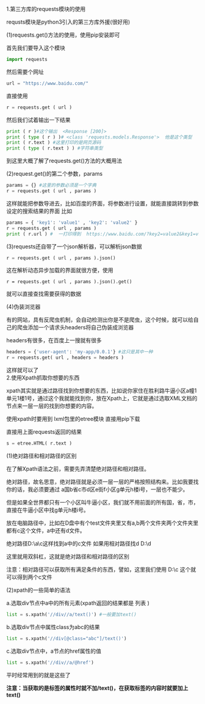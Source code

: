 1.第三方库的requests模块的使用

requsts模块是python3引入的第三方库外援(很好用)

(1)requests.get()方法的使用，使用pip安装即可

首先我们要导入这个模块
```python
import requests
```
然后需要个网址
```python
url = "https://www.baidu.com/"
```
直接使用
```python
r = requests.get ( url )
```
然后我们试着输出一下结果
```python
print ( r )#这个输出  <Response [200]>
print ( type ( r ) )# <class 'requests.models.Response'>  他是这个类型
print ( r.text ) #这里打印的是网页源码
print ( type ( r.text ) ) #字符串类型
```
到这里大概了解了requests.get()方法的大概用法

(2)request.get()的第二个参数，params
```python
params = {} #这里的参数必须是一个字典
r = requests.get ( url , params )
```
这样就能把参数导进去，比如百度的界面，将参数进行设置，就能直接跳转到参数设定的搜索结果的界面
比如
```python
params = { 'key1': 'value1' , 'key2': 'value2' }
r = requests.get ( url , params )
print ( r.url ) #  一打印得到  https://www.baidu.com/?key2=value2&key1=value1
```
(3)requests还自带了一个json解析器，可以解析json数据
```python
r = requests.get ( url , params ).json()
```
这在解析动态异步加载的界面就很方便，使用
```pyhton
r = requests.get ( url , params ).json().get()
```
就可以直接查找需要获得的数据

(4)伪装浏览器

有的网站，具有反爬虫机制，会自动检测出你是不是爬虫，这个时候，就可以给自己的爬虫添加一个请求头headers将自己伪装成浏览器

headers有很多，在百度上一搜就有很多
```python
headers = {'user-agent': 'my-app/0.0.1'} #这只是其中一种
r = requests.get( url , headers = headers ) 
```
这样就可以了
</br>2.使用Xpath抓取你想要的东西

xpath其实就是通过路径找到你想要的东西，比如说你家住在胜利路牛逼小区a幢1单元1楼1号，通过这个我就能找到你，放在Xpath上，它就是通过选取XML文档的节点来一层一层的找到你想要的内容。

使用xpath时要用到 lxml包里的etree模块 直接用pip下载

直接用上面requests返回的结果
```python
s = etree.HTML( r.text )
```
(1)绝对路径和相对路径的区别

在了解Xpath语法之前，需要先弄清楚绝对路径和相对路径。

绝对路径，故名思意，绝对路径就是必须一层一层的严格按照结构来。比如我要找你的话，我必须要通过 a国b省c市d区e街f小区g单元h楼i号，一层也不能少。

但是如果全世界都只有一个小区叫牛逼小区，我们就不用前面的所有国，省，市，直接在牛逼小区中找g单元h楼i号。

放在电脑路径中，比如在D盘中有个test文件夹里又有a,b两个文件夹两个文件夹里都有c这个文件，a中还有d文件。

绝对路径D:\a\c这样找到a中的c文件 如果用相对路径找d D:\\d

这里就用双斜杠，这就是绝对路径和相对路径的区别

注意：相对路径可以获取所有满足条件的东西，譬如，这里我们使用 D:\\c 这个就可以得到两个c文件

(2)xpath的一些简单的语法

a.选取div节点中a中的所有元素(xpath返回的结果都是 列表 )
```python
list = s.xpath('//div//a/text()') #一般要加text()
```
b.选取div节点中属性class为abc的结果
```python
list = s.xpath('//div[@class="abc"]/text()')
```
c.选取div节点中，a节点的href属性的值
```python
list = s.xpath('//div//a/@href')
```
平时经常用到的就是这些了

**注意：当获取的是标签的属性时就不加/text()，在获取标签的内容时就要加上text()**

